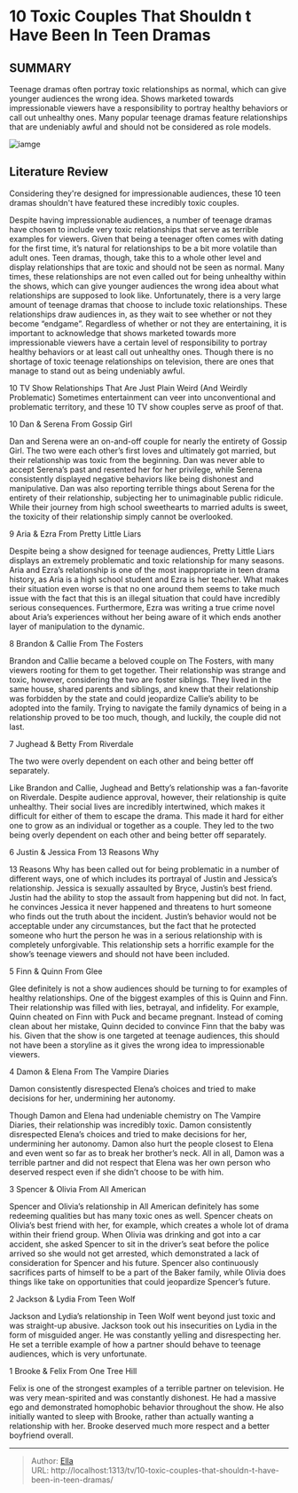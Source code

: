 # 10 Toxic Couples That Shouldn t Have Been In Teen Dramas


## SUMMARY 


 Teenage dramas often portray toxic relationships as normal, which can give younger audiences the wrong idea. 
 Shows marketed towards impressionable viewers have a responsibility to portray healthy behaviors or call out unhealthy ones. 
 Many popular teenage dramas feature relationships that are undeniably awful and should not be considered as role models. 

![iamge](https://static1.srcdn.com/wordpress/wp-content/uploads/2024/01/toxic-couples-teen-dramas.jpg)

## Literature Review
Considering they&#39;re designed for impressionable audiences, these 10 teen dramas shouldn&#39;t have featured these incredibly toxic couples. 




Despite having impressionable audiences, a number of teenage dramas have chosen to include very toxic relationships that serve as terrible examples for viewers. Given that being a teenager often comes with dating for the first time, it’s natural for relationships to be a bit more volatile than adult ones. Teen dramas, though, take this to a whole other level and display relationships that are toxic and should not be seen as normal. Many times, these relationships are not even called out for being unhealthy within the shows, which can give younger audiences the wrong idea about what relationships are supposed to look like.
Unfortunately, there is a very large amount of teenage dramas that choose to include toxic relationships. These relationships draw audiences in, as they wait to see whether or not they become “endgame”. Regardless of whether or not they are entertaining, it is important to acknowledge that shows marketed towards more impressionable viewers have a certain level of responsibility to portray healthy behaviors or at least call out unhealthy ones. Though there is no shortage of toxic teenage relationships on television, there are ones that manage to stand out as being undeniably awful.
            
 
 10 TV Show Relationships That Are Just Plain Weird (And Weirdly Problematic) 
Sometimes entertainment can veer into unconventional and problematic territory, and these 10 TV show couples serve as proof of that. 













 








 10  Dan &amp; Serena From Gossip Girl 


 







Dan and Serena were an on-and-off couple for nearly the entirety of Gossip Girl. The two were each other’s first loves and ultimately got married, but their relationship was toxic from the beginning. Dan was never able to accept Serena’s past and resented her for her privilege, while Serena consistently displayed negative behaviors like being dishonest and manipulative. Dan was also reporting terrible things about Serena for the entirety of their relationship, subjecting her to unimaginable public ridicule. While their journey from high school sweethearts to married adults is sweet, the toxicity of their relationship simply cannot be overlooked.





 9  Aria &amp; Ezra From Pretty Little Liars 


 







Despite being a show designed for teenage audiences, Pretty Little Liars displays an extremely problematic and toxic relationship for many seasons. Aria and Ezra’s relationship is one of the most inappropriate in teen drama history, as Aria is a high school student and Ezra is her teacher. What makes their situation even worse is that no one around them seems to take much issue with the fact that this is an illegal situation that could have incredibly serious consequences. Furthermore, Ezra was writing a true crime novel about Aria’s experiences without her being aware of it which ends another layer of manipulation to the dynamic.





 8  Brandon &amp; Callie From The Fosters 
        

Brandon and Callie became a beloved couple on The Fosters, with many viewers rooting for them to get together. Their relationship was strange and toxic, however, considering the two are foster siblings. They lived in the same house, shared parents and siblings, and knew that their relationship was forbidden by the state and could jeopardize Callie’s ability to be adopted into the family. Trying to navigate the family dynamics of being in a relationship proved to be too much, though, and luckily, the couple did not last.





 7  Jughead &amp; Betty From Riverdale 


 







The two were overly dependent on each other and being better off separately. 

Like Brandon and Callie, Jughead and Betty’s relationship was a fan-favorite on Riverdale. Despite audience approval, however, their relationship is quite unhealthy. Their social lives are incredibly intertwined, which makes it difficult for either of them to escape the drama. This made it hard for either one to grow as an individual or together as a couple. They led to the two being overly dependent on each other and being better off separately.





 6  Justin &amp; Jessica From 13 Reasons Why 
        

13 Reasons Why has been called out for being problematic in a number of different ways, one of which includes its portrayal of Justin and Jessica’s relationship. Jessica is sexually assaulted by Bryce, Justin’s best friend. Justin had the ability to stop the assault from happening but did not. In fact, he convinces Jessica it never happened and threatens to hurt someone who finds out the truth about the incident. Justin’s behavior would not be acceptable under any circumstances, but the fact that he protected someone who hurt the person he was in a serious relationship with is completely unforgivable. This relationship sets a horrific example for the show’s teenage viewers and should not have been included.





 5  Finn &amp; Quinn From Glee 
        

Glee definitely is not a show audiences should be turning to for examples of healthy relationships. One of the biggest examples of this is Quinn and Finn. Their relationship was filled with lies, betrayal, and infidelity. For example, Quinn cheated on Finn with Puck and became pregnant. Instead of coming clean about her mistake, Quinn decided to convince Finn that the baby was his. Given that the show is one targeted at teenage audiences, this should not have been a storyline as it gives the wrong idea to impressionable viewers.





 4  Damon &amp; Elena From The Vampire Diaries 


 







Damon consistently disrespected Elena’s choices and tried to make decisions for her, undermining her autonomy. 

Though Damon and Elena had undeniable chemistry on The Vampire Diaries, their relationship was incredibly toxic. Damon consistently disrespected Elena’s choices and tried to make decisions for her, undermining her autonomy. Damon also hurt the people closest to Elena and even went so far as to break her brother’s neck. All in all, Damon was a terrible partner and did not respect that Elena was her own person who deserved respect even if she didn’t choose to be with him.





 3  Spencer &amp; Olivia From All American 
        

Spencer and Olivia’s relationship in All American definitely has some redeeming qualities but has many toxic ones as well. Spencer cheats on Olivia’s best friend with her, for example, which creates a whole lot of drama within their friend group. When Olivia was drinking and got into a car accident, she asked Spencer to sit in the driver’s seat before the police arrived so she would not get arrested, which demonstrated a lack of consideration for Spencer and his future. Spencer also continuously sacrifices parts of himself to be a part of the Baker family, while Olivia does things like take on opportunities that could jeopardize Spencer’s future.





 2  Jackson &amp; Lydia From Teen Wolf 
        

Jackson and Lydia’s relationship in Teen Wolf went beyond just toxic and was straight-up abusive. Jackson took out his insecurities on Lydia in the form of misguided anger. He was constantly yelling and disrespecting her. He set a terrible example of how a partner should behave to teenage audiences, which is very unfortunate.





 1  Brooke &amp; Felix From One Tree Hill 
        

Felix is one of the strongest examples of a terrible partner on television. He was very mean-spirited and was constantly dishonest. He had a massive ego and demonstrated homophobic behavior throughout the show. He also initially wanted to sleep with Brooke, rather than actually wanting a relationship with her. Brooke deserved much more respect and a better boyfriend overall. 

---

> Author: [Ella](https://instagram.hk.cn/)  
> URL: http://localhost:1313/tv/10-toxic-couples-that-shouldn-t-have-been-in-teen-dramas/  


